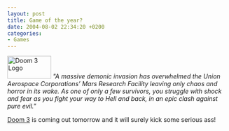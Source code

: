 ```yaml
---
layout: post
title: Game of the year?
date: 2004-08-02 22:34:20 +0200
categories:
- Games
---
```

<img src="http://www.rusiczki.net/blog/blogpics/doom_3.jpg" width="100" height="52" border="0" class="postimage" alt="Doom 3 Logo" /> <i>"A massive demonic invasion has overwhelmed the Union Aerospace Corporations&rsquo; Mars Research Facility leaving only chaos and horror in its wake. As one of only a few survivors, you struggle with shock and fear as you fight your way to Hell and back, in an epic clash against pure evil."</i>

<a href="http://www.doom3.com">Doom 3</a> is coming out tomorrow and it will surely kick some serious ass!

